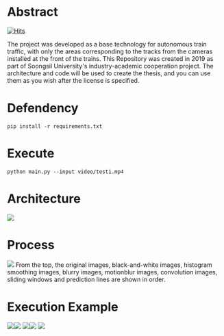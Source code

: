 # Abstract
[![Hits](https://hits.seeyoufarm.com/api/count/incr/badge.svg?url=https%3A%2F%2Fgithub.com%2Ftamasino52%2FRailway_detection)](https://hits.seeyoufarm.com)

The project was developed as a base technology for autonomous train traffic, with only the areas corresponding to the tracks from the cameras installed at the front of the trains. This Repository was created in 2019 as part of Soongsil University's industry-academic cooperation project. The architecture and code will be used to create the thesis, and you can use them as you wish after the license is specified.

# Defendency
```
pip install -r requirements.txt
```

# Execute
```
python main.py --input video/test1.mp4
```

# Architecture
<img src="/introduce/architecture.jpg">

# Process
<img src="/introduce/process.png">
From the top, the original images, black-and-white images, histogram smoothing images, blurry images, motionblur images, convolution images, sliding windows and prediction lines are shown in order.

# Execution Example
<img src="/introduce/1.JPG"><img src="/introduce/2.JPG">
<img src="/introduce/3.JPG"><img src="/introduce/4.JPG">
<img src="/introduce/5.JPG">
